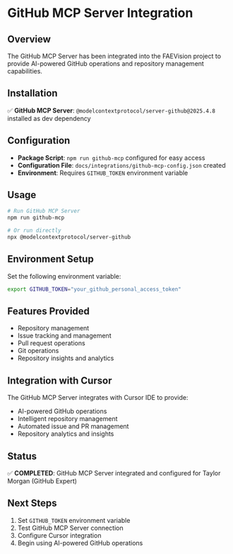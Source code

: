 # GitHub MCP Server Integration

## Overview
The GitHub MCP Server has been integrated into the FAEVision project to provide AI-powered GitHub operations and repository management capabilities.

## Installation
✅ **GitHub MCP Server**: `@modelcontextprotocol/server-github@2025.4.8` installed as dev dependency

## Configuration
- **Package Script**: `npm run github-mcp` configured for easy access
- **Configuration File**: `docs/integrations/github-mcp-config.json` created
- **Environment**: Requires `GITHUB_TOKEN` environment variable

## Usage
```bash
# Run GitHub MCP Server
npm run github-mcp

# Or run directly
npx @modelcontextprotocol/server-github
```

## Environment Setup
Set the following environment variable:
```bash
export GITHUB_TOKEN="your_github_personal_access_token"
```

## Features Provided
- Repository management
- Issue tracking and management
- Pull request operations
- Git operations
- Repository insights and analytics

## Integration with Cursor
The GitHub MCP Server integrates with Cursor IDE to provide:
- AI-powered GitHub operations
- Intelligent repository management
- Automated issue and PR management
- Repository analytics and insights

## Status
✅ **COMPLETED**: GitHub MCP Server integrated and configured for Taylor Morgan (GitHub Expert)

## Next Steps
1. Set `GITHUB_TOKEN` environment variable
2. Test GitHub MCP Server connection
3. Configure Cursor integration
4. Begin using AI-powered GitHub operations

